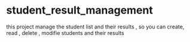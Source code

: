 # student_result_management
this project manage the student list and their results , so you can create, read , delete , modifie students and their results
